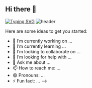 ## Hi there 👋

[//]: # (![Typing SVG]&#40;https://readme-typing-svg.demolab.com?font=Fira+Code&weight=500&pause=1000&color=443EF7&background=30FFBE00&center=true&width=435&lines=Minha's+Github!+%F0%9F%8D%AB%F0%9F%A5%AD%F0%9F%8D%81&#41;)
[![Typing SVG](https://readme-typing-svg.demolab.com?font=Doto&size=30&pause=1000&color=2B0092&background=00FF8F36&width=435&lines=Minha's+Github!+%F0%9F%8D%AB%F0%9F%A5%AD%F0%9F%8D%81)](https://git.io/typing-svg)
![header](https://capsule-render.vercel.app/api?type=wave&color=auto&height=300&section=header&text=%20Minhause&fontSize=90)


Here are some ideas to get you started:

- 🔭 I’m currently working on ...
- 🌱 I’m currently learning ...
- 👯 I’m looking to collaborate on ...
- 🤔 I’m looking for help with ...
- 💬 Ask me about ...
- 📫 How to reach me: ...
- 😄 Pronouns: ...
- ⚡ Fun fact: ...
-->
